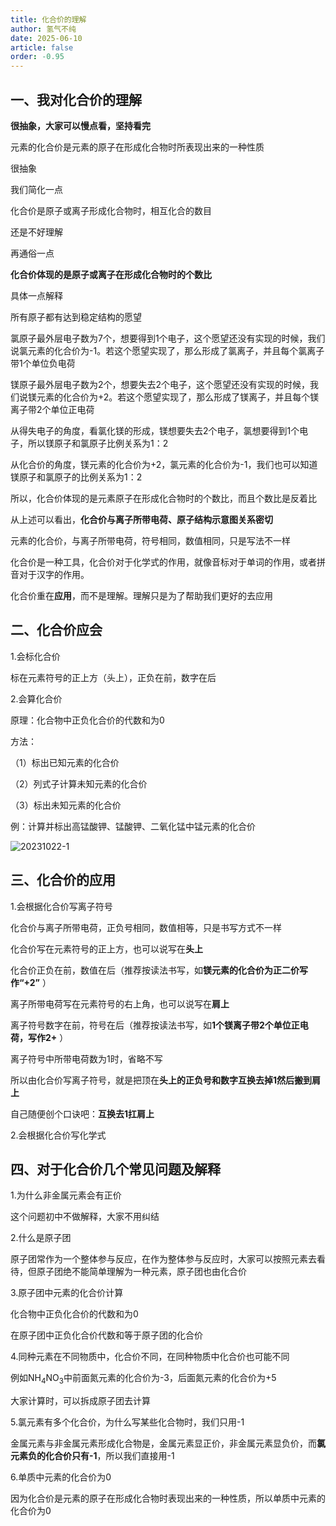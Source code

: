 ```yaml
---
title: 化合价的理解
author: 氢气不纯
date: 2025-06-10
article: false
order: -0.95
---
```


## 一、我对化合价的理解

**很抽象，大家可以慢点看，坚持看完**

元素的化合价是元素的原子在形成化合物时所表现出来的一种性质

很抽象

我们简化一点

化合价是原子或离子形成化合物时，相互化合的数目

还是不好理解

再通俗一点

**化合价体现的是原子或离子在形成化合物时的个数比**

具体一点解释	

所有原子都有达到稳定结构的愿望

氯原子最外层电子数为7个，想要得到1个电子，这个愿望还没有实现的时候，我们说氯元素的化合价为-1。若这个愿望实现了，那么形成了氯离子，并且每个氯离子带1个单位负电荷

镁原子最外层电子数为2个，想要失去2个电子，这个愿望还没有实现的时候，我们说镁元素的化合价为+2。若这个愿望实现了，那么形成了镁离子，并且每个镁离子带2个单位正电荷

从得失电子的角度，看氯化镁的形成，镁想要失去2个电子，氯想要得到1个电子，所以镁原子和氯原子比例关系为1：2

从化合价的角度，镁元素的化合价为+2，氯元素的化合价为-1，我们也可以知道镁原子和氯原子的比例关系为1：2

所以，化合价体现的是元素原子在形成化合物时的个数比，而且个数比是反着比

从上述可以看出，**化合价与离子所带电荷、原子结构示意图关系密切**

元素的化合价，与离子所带电荷，符号相同，数值相同，只是写法不一样

化合价是一种工具，化合价对于化学式的作用，就像音标对于单词的作用，或者拼音对于汉字的作用。

化合价重在**应用**，而不是理解。理解只是为了帮助我们更好的去应用

## 二、化合价应会

1.会标化合价

标在元素符号的正上方（头上），正负在前，数字在后

2.会算化合价

原理：化合物中正负化合价的代数和为0

方法：	

（1）标出已知元素的化合价

（2）列式子计算未知元素的化合价

（3）标出未知元素的化合价

例：计算并标出高锰酸钾、锰酸钾、二氧化锰中锰元素的化合价

![20231022-1](https://img.edaychem.cn//img/20231022-1.png)​

## 三、化合价的应用

1.会根据化合价写离子符号

化合价与离子所带电荷，正负号相同，数值相等，只是书写方式不一样

化合价写在元素符号的正上方，也可以说写在**头上**

化合价正负在前，数值在后（推荐按读法书写，如**镁元素的化合价为正二价写作“+2”** ）

离子所带电荷写在元素符号的右上角，也可以说写在**肩上**

离子符号数字在前，符号在后（推荐按读法书写，如**1个镁离子带2个单位正电荷，写作2+** ）

离子符号中所带电荷数为1时，省略不写

所以由化合价写离子符号，就是把顶在**头上的正负号和数字互换去掉1然后搬到肩上**

自己随便创个口诀吧：**互换去1扛肩上**

2.会根据化合价写化学式

## 四、对于化合价几个常见问题及解释

1.为什么非金属元素会有正价

这个问题初中不做解释，大家不用纠结

2.什么是原子团	

原子团常作为一个整体参与反应，在作为整体参与反应时，大家可以按照元素去看待，但原子团绝不能简单理解为一种元素，原子团也由化合价

3.原子团中元素的化合价计算

化合物中正负化合价的代数和为0

在原子团中正负化合价代数和等于原子团的化合价

4.同种元素在不同物质中，化合价不同，在同种物质中化合价也可能不同

例如NH<sub>4</sub>NO<sub>3</sub>中前面氮元素的化合价为-3，后面氮元素的化合价为+5

大家计算时，可以拆成原子团去计算

5.氯元素有多个化合价，为什么写某些化合物时，我们只用-1

金属元素与非金属元素形成化合物是，金属元素显正价，非金属元素显负价，而**氯元素负的化合价只有-1**，所以我们直接用-1

6.单质中元素的化合价为0

因为化合价是元素的原子在形成化合物时表现出来的一种性质，所以单质中元素的化合价为0

‍
